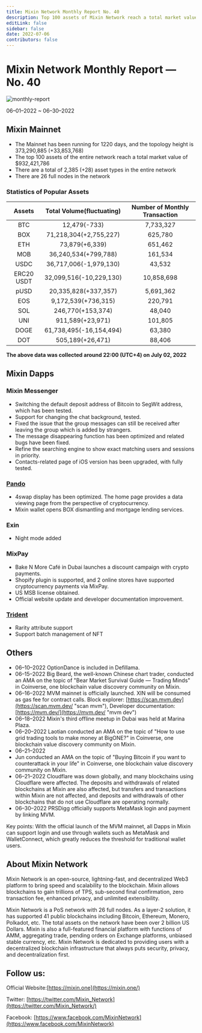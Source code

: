 ```yaml
---
title: Mixin Network Monthly Report No. 40
description: Top 100 assets of Mixin Network reach a total market value of $932,421,786. The statistics of popular assets are listed. Ecosystem development, with Mixin Messenger, Pando, exin, Mixpay, Trident and other events and partnerships.
editLink: false
sidebar: false
date: 2022-07-06
contributors: false
---
```


# Mixin Network Monthly Report — No. 40

![monthly-report](./monthly-40.jpeg)

06–01–2022 ~ 06–30–2022

## Mixin Mainnet

- The Mainnet has been running for 1220 days, and the topology height is 373,290,885 (+33,853,768)
- The top 100 assets of the entire network reach a total market value of $932,421,786
- There are a total of 2,385 (+28) asset types in the entire network
- There are 26 full nodes in the network

### Statistics of Popular Assets

| Assets     | Total Volume(fluctuating) | Number of Monthly Transaction |
|:----------:|:-----------------------:|:----------:|
| BTC        | 12,479(-733)            | 7,733,327  |
| BOX        | 71,218,304(+2,755,227)  | 625,780    |
| ETH        | 73,879(+6,339)          | 651,462    |
| MOB        | 36,240,534(+799,788)    | 161,534    |
| USDC       | 36,717,006(-1,979,130)  | 43,532     |
| ERC20 USDT | 32,099,516(-10,229,130) | 10,858,698 |
| pUSD       | 20,335,828(+337,357)    | 5,691,362  |
| EOS        | 9,172,539(+736,315)     | 220,791    |
| SOL        | 246,770(+153,374)       | 48,040     |
| UNI        | 911,589(+23,971)        | 101,805    |
| DOGE       | 61,738,495(-16,154,494) | 63,380     |
| DOT        | 505,189(+26,471)        | 88,406     |

  **The above data was collected around 22:00 (UTC+4) on July 02, 2022**

## Mixin Dapps

### Mixin Messenger

- Switching the default deposit address of Bitcoin to SegWit address, which has been tested.
- Support for changing the chat background, tested.
- Fixed the issue that the group messages can still be received after leaving the group which is added by strangers.
- The message disappearing function has been optimized and related bugs have been fixed.
- Refine the searching engine to show exact matching users and sessions in priority.
- Contacts-related page of iOS version has been upgraded, with fully tested.

### [Pando](https://pando.im/)

- 4swap display has been optimized. The home page provides a data viewing page from the perspective of cryptocurrency.
- Mixin wallet opens BOX dismantling and mortgage lending services.


### Exin

- Night mode added

### MixPay

- Bake N More Café in Dubai launches a discount campaign with crypto payments.
- Shopify plugin is supported, and 2 online stores have supported cryptocurrency payments via MixPay.
- US MSB license obtained.
- Official website update and developer documentation improvement.

### [Trident](https://thetrident.one)

- Rarity attribute support
- Support batch management of NFT

## Others

- 06–10–2022
  OptionDance is included in Defillama.
- 06–15–2022
  Big Beard, the well-known Chinese chart trader, conducted an AMA on the topic of "Bear Market Survival Guide — Trading Minds" in Coinverse, one blockchain value discovery community on Mixin.
- 06–16–2022
  MVM mainnet is officially launched. XIN will be consumed as gas fee for contract calls. Block explorer: [https://scan.mvm.dev](https://scan.mvm.dev/ "scan mvm"), Developer documentation: [https://mvm.dev/](https://mvm.dev/ "mvm dev")
- 06–18–2022
  Mixin's third offline meetup in Dubai was held at Marina Plaza.
- 06–20–2022
  Laotian conducted an AMA on the topic of "How to use grid trading tools to make money at BigONE?" in Coinverse, one blockchain value discovery community on Mixin.
- 06–21–2022
- Jun conducted an AMA on the topic of "Buying Bitcoin if you want to counterattack in your life" in Coinverse, one blockchain value discovery community on Mixin.
- 06–21–2022
  Cloudflare was down globally, and many blockchains using Cloudflare were affected. The deposits and withdrawals of related blockchains at Mixin are also affected, but transfers and transactions within Mixin are not affected, and deposits and withdrawals of other blockchains that do not use Cloudflare are operating normally.
- 06–30–2022
  PRSDigg officially supports MetaMask login and payment by linking MVM.
  
Key points: With the official launch of the MVM mainnet, all Dapps in Mixin can support login and use through wallets such as MetaMask and WalletConnect, which greatly reduces the threshold for traditional wallet users.

## About Mixin Network

Mixin Network is an open-source, lightning-fast, and decentralized Web3 platform to bring speed and scalability to the blockchain. Mixin allows blockchains to gain trillions of TPS, sub-second final confirmation, zero transaction fee, enhanced privacy, and unlimited extensibility.

Mixin Network is a PoS network with 26 full nodes. As a layer-2 solution, it has supported 41 public blockchains including Bitcoin, Ethereum, Monero, Polkadot, etc. The total assets on the network have been over 2 billion US Dollars. Mixin is also a full-featured financial platform with functions of AMM, aggregating trade, pending orders on Exchange platforms, unbiased stable currency, etc. Mixin Network is dedicated to providing users with a decentralized blockchain infrastructure that always puts security, privacy, and decentralization first.

## Follow us:

Official Website:[https://mixin.one](https://mixin.one/)

Twitter: [https://twitter.com/Mixin_Network](https://twitter.com/Mixin_Network/)

Facebook: [https://www.facebook.com/MixinNetwork](https://www.facebook.com/MixinNetwork)
